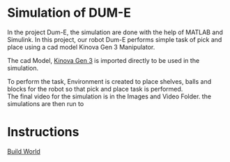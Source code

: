 <p align="justify">
  <h1>Simulation of DUM-E</h1>
</p>

In the project Dum-E, the simulation are done with the help of MATLAB and Simulink.
In this project, our robot Dum-E performs simple task of pick and place using a cad model Kinova Gen 3 Manipulator. <br>

The cad Model, [Kinova Gen 3](https://www.kinovarobotics.com/en/products/gen3-robot) is imported directly to be used in the simulation.

To perform the task, Environment is created to place shelves, balls and blocks for the robot so that pick and place task is performed.<br>
The final video for the simulation is in the Images and Video Folder. the simulations are then run to 

# Instructions

 [Build World](https://github.com/rodion0917/DumE/blob/main/src/example_Command_Build_World.m)











